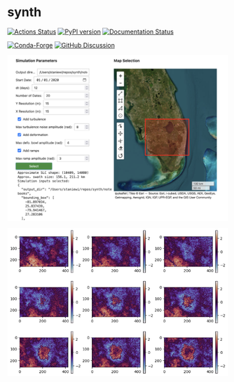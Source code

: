 # synth

[![Actions Status][actions-badge]][actions-link]
[![PyPI version][pypi-version]][pypi-link]
[![Documentation Status][rtd-badge]][rtd-link]

[![Conda-Forge][conda-badge]][conda-link]
[![GitHub Discussion][github-discussions-badge]][github-discussions-link]


<!-- prettier-ignore-start -->
[actions-badge]:            https://github.com/isce-framework/synth/workflows/CI/badge.svg
[actions-link]:             https://github.com/isce-framework/synth/actions
[conda-badge]:              https://img.shields.io/conda/vn/conda-forge/synth
[conda-link]:               https://github.com/conda-forge/synth-feedstock
[github-discussions-badge]: https://img.shields.io/static/v1?label=Discussions&message=Ask&color=blue&logo=github
[github-discussions-link]:  https://github.com/isce-framework/synth/discussions
[pypi-link]:                https://pypi.org/project/synth/
[pypi-platforms]:           https://img.shields.io/pypi/pyversions/synth
[pypi-version]:             https://img.shields.io/pypi/v/synth
[rtd-badge]:                https://readthedocs.org/projects/synth/badge/?version=latest
[rtd-link]:                 https://synth.readthedocs.io/en/latest/?badge=latest

<!-- prettier-ignore-end -->

![](docs/ui-screenshot.png)

![](docs/screenshot-noisy-phase.png)
